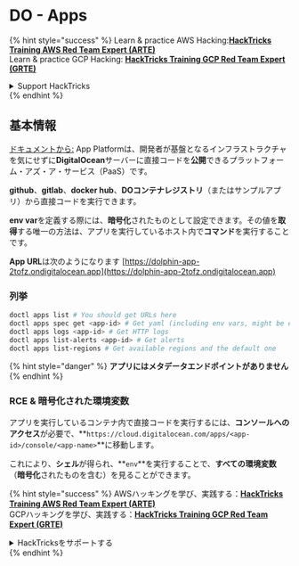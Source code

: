 # DO - Apps

{% hint style="success" %}
Learn & practice AWS Hacking:<img src="../../../.gitbook/assets/image (1) (1) (1) (1).png" alt="" data-size="line">[**HackTricks Training AWS Red Team Expert (ARTE)**](https://training.hacktricks.xyz/courses/arte)<img src="../../../.gitbook/assets/image (1) (1) (1) (1).png" alt="" data-size="line">\
Learn & practice GCP Hacking: <img src="../../../.gitbook/assets/image (2) (1).png" alt="" data-size="line">[**HackTricks Training GCP Red Team Expert (GRTE)**<img src="../../../.gitbook/assets/image (2) (1).png" alt="" data-size="line">](https://training.hacktricks.xyz/courses/grte)

<details>

<summary>Support HackTricks</summary>

* Check the [**subscription plans**](https://github.com/sponsors/carlospolop)!
* **Join the** 💬 [**Discord group**](https://discord.gg/hRep4RUj7f) or the [**telegram group**](https://t.me/peass) or **follow** us on **Twitter** 🐦 [**@hacktricks\_live**](https://twitter.com/hacktricks_live)**.**
* **Share hacking tricks by submitting PRs to the** [**HackTricks**](https://github.com/carlospolop/hacktricks) and [**HackTricks Cloud**](https://github.com/carlospolop/hacktricks-cloud) github repos.

</details>
{% endhint %}

## 基本情報

[ドキュメントから:](https://docs.digitalocean.com/glossary/app-platform/) App Platformは、開発者が基盤となるインフラストラクチャを気にせずに**DigitalOcean**サーバーに直接コードを**公開**できるプラットフォーム・アズ・ア・サービス（PaaS）です。

**github**、**gitlab**、**docker hub**、**DOコンテナレジストリ**（またはサンプルアプリ）から直接コードを実行できます。

**env var**を定義する際には、**暗号化**されたものとして設定できます。その値を**取得**する唯一の方法は、アプリを実行しているホスト内で**コマンド**を実行することです。

**App URL**は次のようになります [https://dolphin-app-2tofz.ondigitalocean.app](https://dolphin-app-2tofz.ondigitalocean.app)

### 列挙
```bash
doctl apps list # You should get URLs here
doctl apps spec get <app-id> # Get yaml (including env vars, might be encrypted)
doctl apps logs <app-id> # Get HTTP logs
doctl apps list-alerts <app-id> # Get alerts
doctl apps list-regions # Get available regions and the default one
```
{% hint style="danger" %}
**アプリにはメタデータエンドポイントがありません**
{% endhint %}

### RCE & 暗号化された環境変数

アプリを実行しているコンテナ内で直接コードを実行するには、**コンソールへのアクセス**が必要で、**`https://cloud.digitalocean.com/apps/<app-id>/console/<app-name>`**に移動します。

これにより、**シェル**が得られ、**`env`**を実行することで、**すべての環境変数**（**暗号化**されたものを含む）を見ることができます。

{% hint style="success" %}
AWSハッキングを学び、実践する：<img src="../../../.gitbook/assets/image (1) (1) (1) (1).png" alt="" data-size="line">[**HackTricks Training AWS Red Team Expert (ARTE)**](https://training.hacktricks.xyz/courses/arte)<img src="../../../.gitbook/assets/image (1) (1) (1) (1).png" alt="" data-size="line">\
GCPハッキングを学び、実践する：<img src="../../../.gitbook/assets/image (2) (1).png" alt="" data-size="line">[**HackTricks Training GCP Red Team Expert (GRTE)**<img src="../../../.gitbook/assets/image (2) (1).png" alt="" data-size="line">](https://training.hacktricks.xyz/courses/grte)

<details>

<summary>HackTricksをサポートする</summary>

* [**サブスクリプションプラン**](https://github.com/sponsors/carlospolop)を確認してください！
* **💬 [**Discordグループ**](https://discord.gg/hRep4RUj7f)または[**Telegramグループ**](https://t.me/peass)に参加するか、**Twitter** 🐦 [**@hacktricks\_live**](https://twitter.com/hacktricks_live)**をフォローしてください。**
* **ハッキングのトリックを共有するには、[**HackTricks**](https://github.com/carlospolop/hacktricks)および[**HackTricks Cloud**](https://github.com/carlospolop/hacktricks-cloud)のGitHubリポジトリにPRを提出してください。**

</details>
{% endhint %}
